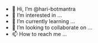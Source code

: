 - 👋 Hi, I’m @hari-botmantra
- 👀 I’m interested in ...
- 🌱 I’m currently learning ...
- 💞️ I’m looking to collaborate on ...
- 📫 How to reach me ...

<!---
hari-botmantra/hari-botmantra is a ✨ special ✨ repository because its `README.md` (this file) appears on your GitHub profile.
You can click the Preview link to take a look at your changes.
--->
